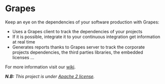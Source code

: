 Grapes
=========
Keep an eye on the dependencies of your software production with Grapes:
 * Uses a Grapes client to track the dependencies of your projects
 * If it is possible, integrate it to your continuous integration get information at real time
 * Generates reports thanks to Grapes server to track the corporate projects dependencies, the third parties libraries, the embedded licenses ...

For more information visit our [wiki](Home).

<i><strong>N.B:</strong> This project is under [Apache 2 license].

   [Apache 2 license]: http://www.apache.org/licenses/LICENSE-2.0.html
